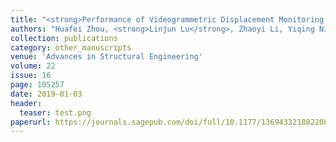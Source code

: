```yaml
---
title: "<strong>Performance of Videogrammetric Displacement Monitoring Technique Under Varying Ambient Temperature</strong>"
authors: "Huafei Zhou, <strong>Linjun Lu</strong>, Zhaoyi Li, Yiqing Ni"
collection: publications
category: other_manuscripts
venue: 'Advances in Structural Engineering'
volume: 22
issue: 16
page: 105257
date: 2019-01-03
header:
  teaser: test.png
paperurl: https://journals.sagepub.com/doi/full/10.1177/1369433218822089
---
```

